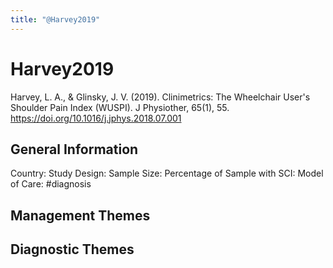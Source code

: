 ```yaml
---
title: "@Harvey2019"
---
```


# Harvey2019
Harvey, L. A., & Glinsky, J. V. (2019). Clinimetrics: The Wheelchair User's Shoulder Pain Index (WUSPI). J Physiother, 65(1), 55. https://doi.org/10.1016/j.jphys.2018.07.001 

## General Information
Country: 
Study Design: 
Sample Size: 
Percentage of Sample with SCI:
Model of Care: #diagnosis

## Management Themes


## Diagnostic Themes
